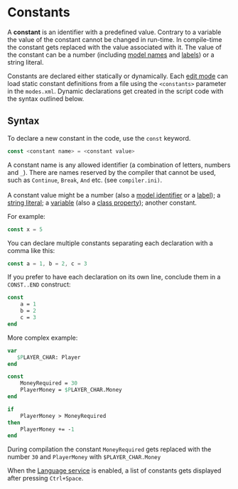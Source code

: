 # Constants

A **constant** is an identifier with a predefined value. Contrary to a variable the value of the constant cannot be changed in run-time. In compile-time the constant gets replaced with the value associated with it. The value of the constant can be a number (including [model names](data-types.md#model-names) and [labels](data-types.md#labels)) or a string literal.

Constants are declared either statically or dynamically. Each [edit mode](../edit-modes/) can load static constant definitions from a file using the `<constants>` parameter in the `modes.xml`. Dynamic declarations get created in the script code with the syntax outlined below.

## Syntax

To declare a new constant in the code, use the `const` keyword.

```javascript
const <constant name> = <constant value>    
```

A constant name is any allowed identifier (a combination of letters, numbers and `_`). There are names reserved by the compiler that cannot be used, such as `Continue`, `Break`, `And` etc. (see `compiler.ini)`.\
\
A constant value might be a number (also a [model identifier](data-types.md#model-names) or a [label](data-types.md#labels)); a [string literal](data-types.md#string-literals); a [variable](variables.md) (also a [class property](classes.md#properties)); another constant.

For example:

```javascript
const x = 5
```

You can declare multiple constants separating each declaration with a comma like this:

```javascript
const a = 1, b = 2, c = 3
```

If you prefer to have each declaration on its own line, conclude them in a `CONST..END` construct:

```pascal
const
    a = 1
    b = 2
    c = 3
end
```

More complex example:

```pascal
var
   $PLAYER_CHAR: Player
end

const
    MoneyRequired = 30
    PlayerMoney = $PLAYER_CHAR.Money
end

if
    PlayerMoney > MoneyRequired
then
    PlayerMoney += -1
end
```

During compilation the constant `MoneyRequired` gets replaced with the number `30` and `PlayerMoney` with `$PLAYER_CHAR.Money`

When the [Language service](../editor/language-service.md) is enabled, a list of constants gets displayed after pressing `Ctrl+Space`.

